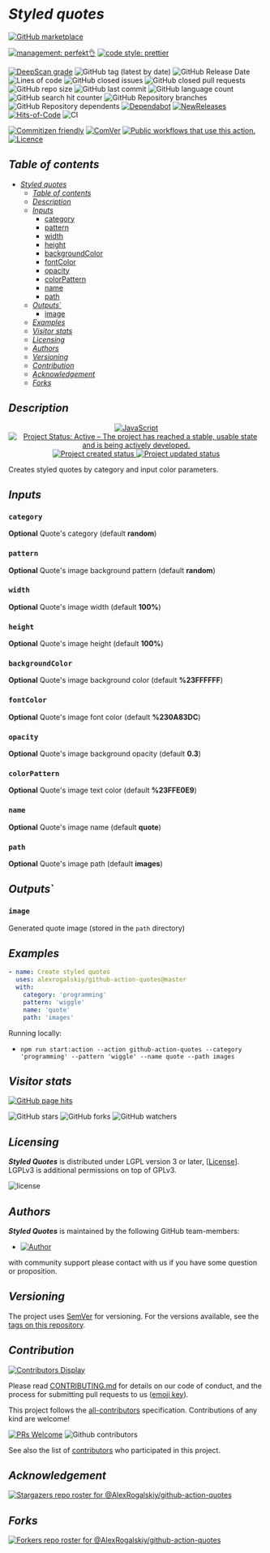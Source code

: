 # _Styled quotes_

[![GitHub marketplace](https://img.shields.io/badge/marketplacegithub-graph--quotes-blue?logo=github)](https://github.com/marketplace/actions/graph-quotes)

[![management: perfekt👌](https://img.shields.io/badge/management-perfekt👌-red.svg)](https://github.com/lekterable/perfekt)
[![code style: prettier](https://img.shields.io/badge/code_style-prettier-ff69b4.svg)](https://github.com/prettier/prettier)

<!-- [![Become a sponsor](https://img.shields.io/badge/sponsor-AlexRogalskiy-181717.svg?logo=github)](https://github.com/sponsors/AlexRogalskiy)-->

[![DeepScan grade](https://deepscan.io/api/teams/11946/projects/15929/branches/326929/badge/grade.svg)](https://deepscan.io/dashboard#view=project&tid=11946&pid=15929&bid=326929)
![GitHub tag (latest by date)](https://img.shields.io/github/v/tag/AlexRogalskiy/github-action-quotes)
![GitHub Release Date](https://img.shields.io/github/release-date/AlexRogalskiy/github-action-quotes)
![Lines of code](https://tokei.rs/b1/github/AlexRogalskiy/github-action-quotes?category=lines)
![GitHub closed issues](https://img.shields.io/github/issues-closed/AlexRogalskiy/github-action-quotes)
![GitHub closed pull requests](https://img.shields.io/github/issues-pr-closed/AlexRogalskiy/github-action-quotes)
![GitHub repo size](https://img.shields.io/github/repo-size/AlexRogalskiy/github-action-quotes)
![GitHub last commit](https://img.shields.io/github/last-commit/AlexRogalskiy/github-action-quotes)
![GitHub language count](https://img.shields.io/github/languages/count/AlexRogalskiy/github-action-quotes)
![GitHub search hit counter](https://img.shields.io/github/search/AlexRogalskiy/github-action-quotes/goto)
![GitHub Repository branches](https://badgen.net/github/branches/AlexRogalskiy/github-action-quotes)
![GitHub Repository dependents](https://badgen.net/github/dependents-repo/AlexRogalskiy/github-action-quotes)
[![Dependabot](https://img.shields.io/badge/dependabot-enabled-1f8ceb.svg?style=flat-square)](https://dependabot.com/)
[![NewReleases](https://newreleases.io/badge.svg)](https://newreleases.io/github/AlexRogalskiy/github-action-quotes)
[![Hits-of-Code](https://hitsofcode.com/github/alexrogalskiy/github-action-quotes?branch=master)](https://hitsofcode.com/github/alexrogalskiy/github-action-quotes?branch=master/view?branch=master)
![CI](https://github.com/AlexRogalskiy/github-action-quotes/workflows/CI/badge.svg)

<!--[![codecov](https://codecov.io/gh/AlexRogalskiy/github-action-quotes/branch/master/graph/badge.svg)](https://codecov.io/gh/AlexRogalskiy/github-action-quotes)-->

[![Commitizen friendly](https://img.shields.io/badge/commitizen-friendly-brightgreen.svg)](http://commitizen.github.io/cz-cli/)
[![ComVer](https://img.shields.io/badge/ComVer-compliant-brightgreen.svg)][repo]
[![Public workflows that use this action.][total_usages]][search_results]
[![Licence][license_id]][license_content]

## _Table of contents_

<!--ts-->
   * [<em>Styled quotes</em>](#styled-quotes)
      * [<em>Table of contents</em>](#table-of-contents)
      * [<em>Description</em>](#description)
      * [<em>Inputs</em>](#inputs)
         * [category](#category)
         * [pattern](#pattern)
         * [width](#width)
         * [height](#height)
         * [backgroundColor](#backgroundcolor)
         * [fontColor](#fontcolor)
         * [opacity](#opacity)
         * [colorPattern](#colorpattern)
         * [name](#name)
         * [path](#path)
      * [<em>Outputs</em>`](#outputs)
         * [image](#image)
      * [<em>Examples</em>](#examples)
      * [<em>Visitor stats</em>](#visitor-stats)
      * [<em>Licensing</em>](#licensing)
      * [<em>Authors</em>](#authors)
      * [<em>Versioning</em>](#versioning)
      * [<em>Contribution</em>](#contribution)
      * [<em>Acknowledgement</em>](#acknowledgement)
      * [<em>Forks</em>](#forks)
<!--te-->

## _Description_

<p align="center" style="text-align:center;">
    <a href="https://www.typescriptlang.org/">
        <img src="https://img.shields.io/badge/javascript%20-%23323330.svg?&logo=javascript&logoColor=%23F7DF1E" alt="JavaScript" />
    </a>
    <a href="https://www.repostatus.org/#active">
        <img src="https://img.shields.io/badge/Project%20Status-Active-brightgreen" alt="Project Status: Active – The project has reached a stable, usable state and is being actively developed." />
    </a>
    <a href="https://badges.pufler.dev">
        <img src="https://badges.pufler.dev/created/AlexRogalskiy/github-action-quotes" alt="Project created status" />
    </a>
    <a href="https://badges.pufler.dev">
        <img src="https://badges.pufler.dev/updated/AlexRogalskiy/github-action-quotes" alt="Project updated status" />
    </a>
</p>

Creates styled quotes by category and input color parameters.

## _Inputs_

### `category` 

**Optional** Quote's category (default **random**)

### `pattern`

**Optional** Quote's image background pattern (default **random**)

### `width`

**Optional** Quote's image width (default **100%**)

### `height`

**Optional** Quote's image height (default **100%**)

### `backgroundColor`

**Optional** Quote's image background color (default **%23FFFFFF**)

### `fontColor`

**Optional** Quote's image font color (default **%230A83DC**)

### `opacity`

**Optional** Quote's image background opacity (default **0.3**)

### `colorPattern`

**Optional** Quote's image text color (default **%23FFE0E9**)

### `name`

**Optional** Quote's image name (default **quote**)

### `path`

**Optional** Quote's image path (default **images**)

## _Outputs_`

### `image`

Generated quote image (stored in the `path` directory)

## _Examples_

```yml
- name: Create styled quotes
  uses: alexrogalskiy/github-action-quotes@master
  with:
    category: 'programming'
    pattern: 'wiggle'
    name: 'quote'
    path: 'images'
```

Running locally:

- `npm run start:action --action github-action-quotes --category 'programming' --pattern 'wiggle' --name quote --path images`

## _Visitor stats_

[![GitHub page hits](https://hits.seeyoufarm.com/api/count/incr/badge.svg?url=https%3A%2F%2Fgithub.com%2FAlexRogalskiy%2Fgithub-action-quotes&count_bg=%2379C83D&title_bg=%23555555&icon=&icon_color=%23E7E7E7&title=hits&edge_flat=true)](https://hits.seeyoufarm.com)

![GitHub stars](https://img.shields.io/github/stars/AlexRogalskiy/github-action-quotes?style=social)
![GitHub forks](https://img.shields.io/github/forks/AlexRogalskiy/github-action-quotes?style=social)
![GitHub watchers](https://img.shields.io/github/watchers/AlexRogalskiy/github-action-quotes?style=social)

## _Licensing_

_**Styled Quotes**_ is distributed under LGPL version 3 or later,
[[License](https://github.com/AlexRogalskiy/github-action-quotes/blob/master/LICENSE)]. LGPLv3 is additional
permissions on top of GPLv3.

![license](https://user-images.githubusercontent.com/19885116/48661948-6cf97e80-ea7a-11e8-97e7-b45332a13e49.png)

## _Authors_

_**Styled Quotes**_ is maintained by the following GitHub team-members:

- [![Author](https://img.shields.io/badge/author-AlexRogalskiy-FB8F0A)](https://github.com/AlexRogalskiy)

with community support please contact with us if you have some question or proposition.

## _Versioning_

The project uses [SemVer](http://semver.org/) for versioning. For the versions available, see the [tags on
this repository][tags].

## _Contribution_

[![Contributors Display](https://badges.pufler.dev/contributors/AlexRogalskiy/github-action-quotes?size=50&padding=5&bots=true)](https://badges.pufler.dev)

Please read
[CONTRIBUTING.md](https://github.com/AlexRogalskiy/github-action-quotes/blob/master/.github/CONTRIBUTING.md)
for details on our code of conduct, and the process for submitting pull requests to us ([emoji key](https://allcontributors.org/docs/en/emoji-key)).

This project follows the [all-contributors](https://github.com/all-contributors/all-contributors) specification. Contributions of any kind are welcome!

[![PRs Welcome](https://img.shields.io/badge/PRs-welcome-brightgreen.svg?style=flat-square)](http://makeapullrequest.com)
![Github contributors](https://img.shields.io/github/all-contributors/AlexRogalskiy/github-action-quotes)

See also the list of [contributors][contributors] who participated in this project.

## _Acknowledgement_

[![Stargazers repo roster for @AlexRogalskiy/github-action-quotes](https://reporoster.com/stars/AlexRogalskiy/github-action-quotes)][stars]

## _Forks_

[![Forkers repo roster for @AlexRogalskiy/github-action-quotes](https://reporoster.com/forks/AlexRogalskiy/github-action-quotes)][forkers]

[repo]: https://github.com/AlexRogalskiy/github-action-quotes
[tags]: https://github.com/AlexRogalskiy/github-action-quotes/tags
[issues]: https://github.com/AlexRogalskiy/github-action-quotes/issues
[pulls]: https://github.com/AlexRogalskiy/github-action-quotes/pulls
[wiki]: https://github.com/AlexRogalskiy/github-action-quotes/wiki
[stars]: https://github.com/AlexRogalskiy/github-action-quotes/stargazers
[forkers]: https://github.com/AlexRogalskiy/github-action-quotes/network/members
[contributors]: https://github.com/AlexRogalskiy/github-action-quotes/graphs/contributors
[license_id]: https://img.shields.io/github/license/AlexRogalskiy/github-action-quotes
[license_content]: https://github.com/AlexRogalskiy/github-action-quotes/blob/master/LICENSE
[total_usages]:
  https://img.shields.io/endpoint?url=https%3A%2F%2Fapi-git-master.endbug.vercel.app%2Fapi%2Fgithub-actions%2Fused-by%3Faction%3DAlexRogalskiy%2Fgithub-action-quotes%26badge%3Dtrue
[search_results]:
  https://github.com/search?o=desc&q=AlexRogalskiy/github-action-quotes+path%3A.github%2Fworkflows+language%3AYAML&s=&type=Code
